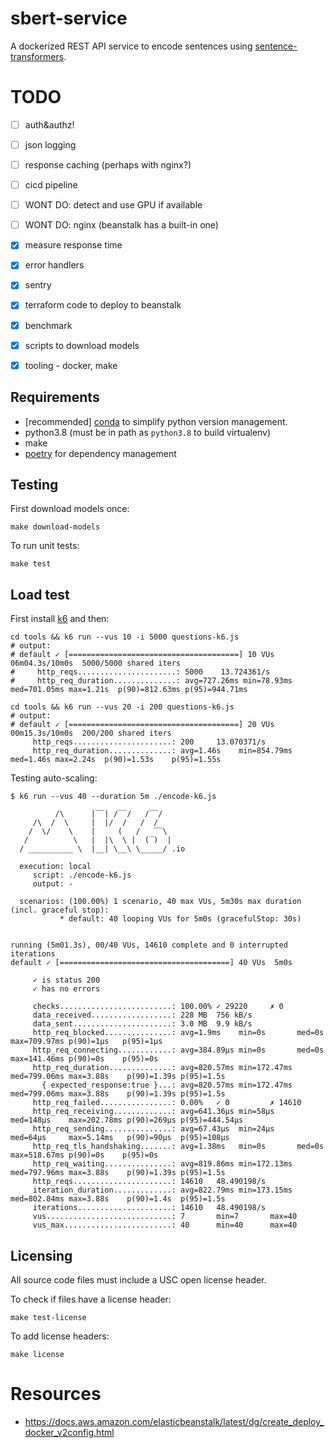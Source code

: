 # sbert-service

A dockerized REST API service to encode sentences using [sentence-transformers](https://pypi.org/project/sentence-transformers/).

# TODO

 - [ ] auth&authz!
 - [ ] json logging
 - [ ] response caching (perhaps with nginx?)
 - [ ] cicd pipeline
 - [ ] WONT DO: detect and use GPU if available
 - [ ] WONT DO: nginx (beanstalk has a built-in one)
 - [x] measure response time
 - [x] error handlers
 - [x] sentry
 - [x] terraform code to deploy to beanstalk
 - [x] benchmark
 - [x] scripts to download models
 - [x] tooling - docker, make
 

## Requirements

- [recommended] [conda](https://www.anaconda.com/) to simplify python version management. 
- python3.8 (must be in path as `python3.8` to build virtualenv)
- make
- [poetry](https://python-poetry.org/docs/) for dependency management

## Testing

First download models once:

```
make download-models
```

To run unit tests:
```
make test
```

## Load test

First install [k6](https://k6.io/docs/) and then:

```
cd tools && k6 run --vus 10 -i 5000 questions-k6.js
# output:
# default ✓ [======================================] 10 VUs  06m04.3s/10m0s  5000/5000 shared iters
#     http_reqs......................: 5000    13.724361/s
#     http_req_duration..............: avg=727.26ms min=78.93ms med=701.05ms max=1.21s  p(90)=812.63ms p(95)=944.71ms

cd tools && k6 run --vus 20 -i 200 questions-k6.js
# output:
# default ✓ [======================================] 20 VUs  00m15.3s/10m0s  200/200 shared iters
     http_reqs......................: 200     13.070371/s
     http_req_duration..............: avg=1.46s    min=854.79ms med=1.46s max=2.24s  p(90)=1.53s    p(95)=1.55s
```

Testing auto-scaling:

```
$ k6 run --vus 40 --duration 5m ./encode-k6.js

          /\      |‾‾| /‾‾/   /‾‾/
     /\  /  \     |  |/  /   /  /
    /  \/    \    |     (   /   ‾‾\
   /          \   |  |\  \ |  (‾)  |
  / __________ \  |__| \__\ \_____/ .io

  execution: local
     script: ./encode-k6.js
     output: -

  scenarios: (100.00%) 1 scenario, 40 max VUs, 5m30s max duration (incl. graceful stop):
           * default: 40 looping VUs for 5m0s (gracefulStop: 30s)


running (5m01.3s), 00/40 VUs, 14610 complete and 0 interrupted iterations
default ✓ [======================================] 40 VUs  5m0s

     ✓ is status 200
     ✓ has no errors

     checks.........................: 100.00% ✓ 29220     ✗ 0
     data_received..................: 228 MB  756 kB/s
     data_sent......................: 3.0 MB  9.9 kB/s
     http_req_blocked...............: avg=1.9ms    min=0s       med=0s       max=709.97ms p(90)=1µs   p(95)=1µs
     http_req_connecting............: avg=384.89µs min=0s       med=0s       max=141.46ms p(90)=0s    p(95)=0s
     http_req_duration..............: avg=820.57ms min=172.47ms med=799.06ms max=3.88s    p(90)=1.39s p(95)=1.5s
       { expected_response:true }...: avg=820.57ms min=172.47ms med=799.06ms max=3.88s    p(90)=1.39s p(95)=1.5s
     http_req_failed................: 0.00%   ✓ 0         ✗ 14610
     http_req_receiving.............: avg=641.36µs min=58µs     med=148µs    max=202.78ms p(90)=269µs p(95)=444.54µs
     http_req_sending...............: avg=67.43µs  min=24µs     med=64µs     max=5.14ms   p(90)=90µs  p(95)=108µs
     http_req_tls_handshaking.......: avg=1.38ms   min=0s       med=0s       max=518.67ms p(90)=0s    p(95)=0s
     http_req_waiting...............: avg=819.86ms min=172.13ms med=797.96ms max=3.88s    p(90)=1.39s p(95)=1.5s
     http_reqs......................: 14610   48.490198/s
     iteration_duration.............: avg=822.79ms min=173.15ms med=802.84ms max=3.88s    p(90)=1.4s  p(95)=1.5s
     iterations.....................: 14610   48.490198/s
     vus............................: 7       min=7       max=40
     vus_max........................: 40      min=40      max=40
```

## Licensing

All source code files must include a USC open license header.

To check if files have a license header:

```
make test-license
```

To add license headers:

```
make license
```

# Resources

 - https://docs.aws.amazon.com/elasticbeanstalk/latest/dg/create_deploy_docker_v2config.html